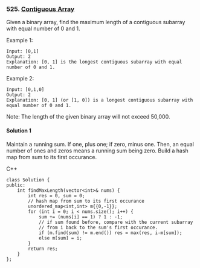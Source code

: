 ### 525\. [Contiguous Array](https://leetcode.com/problems/contiguous-array/)

Given a binary array, find the maximum length of a contiguous subarray with equal number of 0 and 1.

Example 1:
```
Input: [0,1]
Output: 2
Explanation: [0, 1] is the longest contiguous subarray with equal number of 0 and 1.
```

Example 2:
```
Input: [0,1,0]
Output: 2
Explanation: [0, 1] (or [1, 0]) is a longest contiguous subarray with equal number of 0 and 1.
```

Note: The length of the given binary array will not exceed 50,000.


#### Solution 1

Maintain a running sum. If one, plus one; if zero, minus one.
Then, an equal number of ones and zeros means a running sum 
being zero. Build a hash map from sum to its first occurance.

C++

```
class Solution {
public:
	int findMaxLength(vector<int>& nums) {
		int res = 0, sum = 0;
		// hash map from sum to its first occurance
		unordered_map<int,int> m{{0,-1}};
		for (int i = 0; i < nums.size(); i++) {
			sum += (nums[i] == 1) ? 1 : -1;
			// if sum found before, compare with the current subarray
			// from i back to the sum's first occurance.
			if (m.find(sum) != m.end()) res = max(res, i-m[sum]);
			else m[sum] = i;
		}
		return res;
	}
};
```
